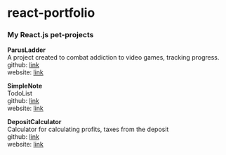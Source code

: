 # react-portfolio

### My React.js pet-projects

**ParusLadder**  
A project created to combat addiction to video games, tracking progress.  
github: [link](https://github.com/VadimYanuschik/parus-ladder)  
website: [link](https://parus-ladder.netlify.app/)  

**SimpleNote**  
TodoList  
github: [link](https://github.com/VadimYanuschik/simple-note)  
website: [link](https://simple-note-beryl.vercel.app/)  

**DepositCalculator**  
Calculator for calculating profits, taxes from the deposit  
github: [link](https://github.com/VadimYanuschik/deposit-calculator)  
website: [link](https://vadimyanuschik.github.io/deposit-calculator/)  
